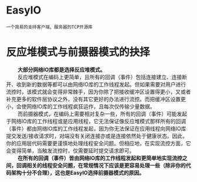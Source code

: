 # EasyIO
    一个简易的支持客户端、服务器的TCP开源库

# 反应堆模式与前摄器模式的抉择
&nbsp;&nbsp;&nbsp;&nbsp;&nbsp;&nbsp;&nbsp;&nbsp;**大部分网络IO库都是选择反应堆模式。**  
&nbsp;&nbsp;&nbsp;&nbsp;&nbsp;&nbsp;&nbsp;&nbsp;反应堆模式在编码上更简单，且所有的回调（事件）包括连接建立、连接断开、收到新的数据等都可以由网络IO库的工作线程发起。但如果需要对用户进行流控时，该模式就会变得非常棘手，因为你除了把接收缓冲区设置得更小，又或者补充更多的软件层协议之外，没有其它更好的办法进行流控。而把缓冲区设置更小，会使网络IO库的工作线程疯狂运作，且每次仅传输少量数据。  
&nbsp;&nbsp;&nbsp;&nbsp;&nbsp;&nbsp;&nbsp;&nbsp;而前摄器模式，在编码上需要相对复杂一些，所有的回调（事件）可能发起于网络IO库的工作线程或是应用线程，它无法保证像反应堆模式那样所有的回调（事件）都由网络IO库的工作线程发起，因为你无法保证在应用线程向网络IO库提交发送/接收请求时，对端没有关闭连接亦或是连接依然处于健康状态。因此，你的应用层代码需要更谨慎地处理线程安全问题。但相应地，在实现流控方面，它会变得简单，当触发流控时，仅需要延时提交请求即可。  
&nbsp;&nbsp;&nbsp;&nbsp;&nbsp;&nbsp;&nbsp;&nbsp;**在所有的回调（事件）皆由网络IO库的工作线程发起和更简单地实现流控之间，回调相关的线程安全问题，在常规情况下应该是更容易处理一些（除非你的代码架构十分不合理），这也是EasyIO选择前摄器模式的原因。**
